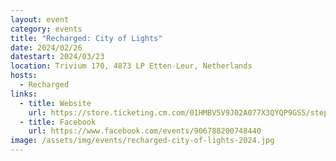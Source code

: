 ```yaml
---
layout: event
category: events
title: "Recharged: City of Lights"
date: 2024/02/26
datestart: 2024/03/23
location: Trivium 170, 4873 LP Etten-Leur, Netherlands
hosts:
  - Recharged
links:
  - title: Website
    url: https://store.ticketing.cm.com/01HMBV5V9J02A077X3QYQP9GS5/step/99fef654-413a-4758-a34d-ea79300ae1d4
  - title: Facebook
    url: https://www.facebook.com/events/906788200748440
image: /assets/img/events/recharged-city-of-lights-2024.jpg
---
```

